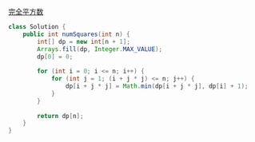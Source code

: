 [完全平方数](https://leetcode.com/problems/perfect-squares/description/)

```java
class Solution {
    public int numSquares(int n) {
        int[] dp = new int[n + 1];
        Arrays.fill(dp, Integer.MAX_VALUE);
        dp[0] = 0;
        
        for (int i = 0; i <= n; i++) {
            for (int j = 1; (i + j * j) <= n; j++) {
                dp[i + j * j] = Math.min(dp[i + j * j], dp[i] + 1);
            }         
        }
        
        return dp[n];
    }
}
```
